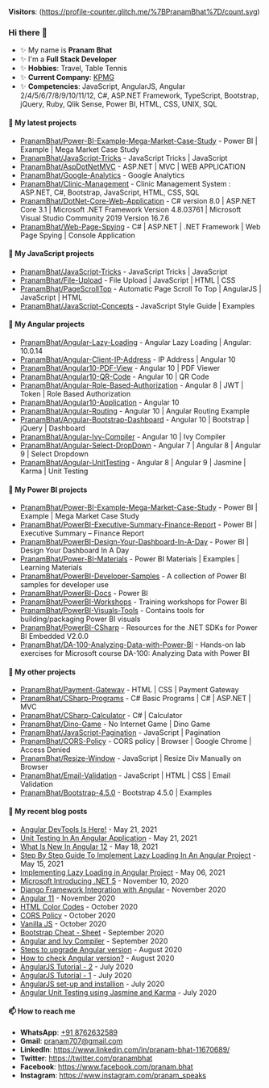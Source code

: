 **Visitors**: (https://profile-counter.glitch.me/%7BPranamBhat%7D/count.svg)


### Hi there 👋

<!--
**PranamBhat/PranamBhat** is a ✨ _special_ ✨ repository because its `README.md` (this file) appears on your GitHub profile.
-->

- ✨ My name is **Pranam Bhat**
- ✨ I'm a **Full Stack Developer**
- ✨ **Hobbies**: Travel, Table Tennis
- ✨ **Current Company**: [KPMG](https://home.kpmg/xx/en/home.html)
- ✨ **Competencies**: JavaScript, AngularJS, Angular 2/4/5/6/7/8/9/10/11/12, C#, ASP.NET Framework, TypeScript, Bootstrap, jQuery, Ruby, Qlik Sense, Power BI, HTML, CSS, UNIX, SQL 


#### 🌱 My latest projects

- [PranamBhat/Power-BI-Example-Mega-Market-Case-Study](https://github.com/PranamBhat/Power-BI-Example-Mega-Market-Case-Study) - Power BI | Example | Mega Market Case Study
- [PranamBhat/JavaScript-Tricks](https://github.com/PranamBhat/JavaScript-Tricks) - JavaScript Tricks | JavaScript
- [PranamBhat/AspDotNetMVC](https://github.com/PranamBhat/AspDotNetMVC) - ASP.NET | MVC | WEB APPLICATION
- [PranamBhat/Google-Analytics](https://github.com/PranamBhat/Google-Analytics) - Google Analytics
- [PranamBhat/Clinic-Management](https://github.com/PranamBhat/Clinic-Management) - Clinic Management System : ASP.NET, C#, Bootstrap, JavaScript, HTML, CSS, SQL
- [PranamBhat/DotNet-Core-Web-Application](https://github.com/PranamBhat/DotNet-Core-Web-Application) - C# version 8.0 | ASP.NET Core 3.1 | Microsoft .NET Framework Version 4.8.03761 | Microsoft Visual Studio Community 2019 Version 16.7.6
- [PranamBhat/Web-Page-Spying](https://github.com/PranamBhat/Web-Page-Spying) - C# | ASP.NET | .NET Framework | Web Page Spying | Console Application


#### 🌱 My JavaScript projects

- [PranamBhat/JavaScript-Tricks](https://github.com/PranamBhat/JavaScript-Tricks) - JavaScript Tricks | JavaScript
- [PranamBhat/File-Upload](https://github.com/PranamBhat/File-Upload) - File Upload | JavaScript | HTML | CSS
- [PranamBhat/PageScrollTop](https://github.com/PranamBhat/PageScrollTop) - Automatic Page Scroll To Top | AngularJS | JavaScript | HTML
- [PranamBhat/JavaScript-Concepts](https://github.com/PranamBhat/JavaScript-Concepts) - JavaScript Style Guide | Examples


#### 🌱 My Angular projects

- [PranamBhat/Angular-Lazy-Loading](https://github.com/PranamBhat/Angular-Lazy-Loading) - Angular Lazy Loading | Angular: 10.0.14
- [PranamBhat/Angular-Client-IP-Address](https://github.com/PranamBhat/Angular-Client-IP-Address) - IP Address | Angular 10
- [PranamBhat/Angular10-PDF-View](https://github.com/PranamBhat/Angular10-PDF-View) - Angular 10 | PDF Viewer
- [PranamBhat/Angular10-QR-Code](https://github.com/PranamBhat/Angular10-QR-Code) - Angular 10 | QR Code
- [PranamBhat/Angular-Role-Based-Authorization](https://github.com/PranamBhat/Angular-Role-Based-Authorization) - Angular 8 | JWT | Token | Role Based Authorization
- [PranamBhat/Angular10-Application](https://github.com/PranamBhat/Angular10-Application) - Angular 10
- [PranamBhat/Angular-Routing](https://github.com/PranamBhat/Angular-Routing) - Angular 10 | Angular Routing Example
- [PranamBhat/Angular-Bootstrap-Dashboard](https://github.com/PranamBhat/Angular-Bootstrap-Dashboard) - Angular 10 | Bootstrap | jQuery | Dashboard
- [PranamBhat/Angular-Ivy-Compiler](https://github.com/PranamBhat/Angular-Ivy-Compiler) - Angular 10 | Ivy Compiler
- [PranamBhat/Angular-Select-DropDown](https://github.com/PranamBhat/Angular-Select-DropDown) - Angular 7 | Angular 8 | Angular 9 | Select Dropdown
- [PranamBhat/Angular-UnitTesting](https://github.com/PranamBhat/Angular-UnitTesting) - Angular 8 | Angular 9 | Jasmine | Karma | Unit Testing


#### 🌱 My Power BI projects

- [PranamBhat/Power-BI-Example-Mega-Market-Case-Study](https://github.com/PranamBhat/Power-BI-Example-Mega-Market-Case-Study) - Power BI | Example | Mega Market Case Study
- [PranamBhat/PowerBI-Executive-Summary-Finance-Report](https://github.com/PranamBhat/PowerBI-Executive-Summary-Finance-Report) - Power BI | Executive Summary – Finance Report
- [PranamBhat/PowerBI-Design-Your-Dashboard-In-A-Day](https://github.com/PranamBhat/PowerBI-Design-Your-Dashboard-In-A-Day) - Power BI | Design Your Dashboard In A Day
- [PranamBhat/Power-BI-Materials](https://github.com/PranamBhat/Power-BI-Materials) - Power BI Materials | Examples | Learning Materials
- [PranamBhat/PowerBI-Developer-Samples](https://github.com/PranamBhat/PowerBI-Developer-Samples) - A collection of Power BI samples for developer use
- [PranamBhat/PowerBI-Docs](https://github.com/PranamBhat/PowerBI-Docs) - Power BI
- [PranamBhat/PowerBI-Workshops](https://github.com/PranamBhat/PowerBI-Workshops) - Training workshops for Power BI
- [PranamBhat/PowerBI-Visuals-Tools](https://github.com/PranamBhat/PowerBI-Visuals-Tools) - Contains tools for building/packaging Power BI visuals
- [PranamBhat/PowerBI-CSharp](https://github.com/PranamBhat/PowerBI-CSharp) - Resources for the .NET SDKs for Power BI Embedded V2.0.0
- [PranamBhat/DA-100-Analyzing-Data-with-Power-BI](https://github.com/PranamBhat/DA-100-Analyzing-Data-with-Power-BI) - Hands-on lab exercises for Microsoft course DA-100: Analyzing Data with Power BI


#### 🔭 My other projects 

- [PranamBhat/Payment-Gateway](https://github.com/PranamBhat/Payment-Gateway) - HTML | CSS | Payment Gateway
- [PranamBhat/CSharp-Programs](https://github.com/PranamBhat/CSharp-Programs) - C# Basic Programs | C# | ASP.NET | MVC
- [PranamBhat/CSharp-Calculator](https://github.com/PranamBhat/CSharp-Calculator) - C# | Calculator
- [PranamBhat/Dino-Game](https://github.com/PranamBhat/Dino-Game) - No Internet Game | Dino Game
- [PranamBhat/JavaScript-Pagination](https://github.com/PranamBhat/JavaScript-Pagination) - JavaScript | Pagination
- [PranamBhat/CORS-Policy](https://github.com/PranamBhat/CORS-Policy) - CORS policy | Browser | Google Chrome | Access Denied
- [PranamBhat/Resize-Window](https://github.com/PranamBhat/Resize-Window) - JavaScript | Resize Div Manually on Browser
- [PranamBhat/Email-Validation](https://github.com/PranamBhat/Email-Validation) - JavaScript | HTML | CSS | Email Validation
- [PranamBhat/Bootstrap-4.5.0](https://github.com/PranamBhat/Bootstrap-4.5.0) - Bootstrap 4.5.0 | Examples


#### 📜 My recent blog posts

- [Angular DevTools Is Here!](https://www.c-sharpcorner.com/blogs/angular-devtools-is-here) - May 21, 2021
- [Unit Testing In An Angular Application](https://www.c-sharpcorner.com/blogs/how-to-write-a-test-case-for-an-angular-application) - May 21, 2021
- [What Is New In Angular 12](https://www.c-sharpcorner.com/blogs/what-is-new-in-angular-12-how-to-upgrade-to-angular-12) - May 18, 2021
- [Step By Step Guide To Implement Lazy Loading In An Angular Project](https://www.c-sharpcorner.com/article/step-by-step-guide-to-implement-lazy-loading-in-an-angular-project/) - May 15, 2021
- [Implementing Lazy Loading in Angular Project](https://www.linkedin.com/pulse/implementing-lazy-loading-angular-project-pranam-bhat/?trackingId=RWUFSGYfQB6IoY6e5uNR0g%3D%3D) - May 06, 2021
- [Microsoft Introducing .NET 5](https://www.linkedin.com/pulse/microsoft-introducing-net-5-pranam-bhat/) - November 10, 2020
- [Django Framework Integration with Angular](https://www.linkedin.com/pulse/django-framework-integration-angular-pranam-bhat-1c/) - November 2020
- [Angular 11](https://www.linkedin.com/posts/pranam-bhat-11670689_angular-11-activity-6755388416407560192-a1rD) - November 2020
- [HTML Color Codes](https://www.linkedin.com/posts/pranam-bhat-11670689_html-color-codes-activity-6708978119744847872-rVYV) - October 2020
- [CORS Policy](https://www.linkedin.com/posts/pranam-bhat-11670689_cors-policy-activity-6706821461337886720-ppNf) - October 2020
- [Vanilla JS](https://www.linkedin.com/posts/pranam-bhat-11670689_vanilla-js-activity-6704991557466103808-Eekj) - October 2020
- [Bootstrap Cheat - Sheet](https://www.linkedin.com/posts/pranam-bhat-11670689_bootstrap-cheat-sheet-activity-6702453079595356160-egHP) - September 2020
- [Angular and Ivy Compiler](https://www.linkedin.com/posts/pranam-bhat-11670689_angular-and-ivy-compiler-activity-6701937795709177856-JqWP) - September 2020
- [Steps to upgrade Angular version](https://www.linkedin.com/posts/pranam-bhat-11670689_steps-to-upgrade-angular-version-activity-6701030258122084352-OMOl) - August 2020
- [How to check Angular version?](https://www.linkedin.com/posts/pranam-bhat-11670689_angular-version-activity-6700727531068375040-VJ41) - August 2020
- [AngularJS Tutorial - 2](https://www.linkedin.com/posts/pranam-bhat-11670689_angularjs-tutorial-2-activity-6700391099367854080-AuNP) - July 2020
- [AngularJS Tutorial - 1](https://www.linkedin.com/posts/pranam-bhat-11670689_angularjs-tutorial-1-activity-6699908277146415104-5x-B) - July 2020
- [AngularJS set-up and installion](https://www.linkedin.com/posts/pranam-bhat-11670689_angularjs-set-up-and-installation-activity-6699583199657492481--kCx) - July 2020
- [Angular Unit Testing using Jasmine and Karma](https://www.linkedin.com/posts/pranam-bhat-11670689_angular-unit-testing-using-jasmine-and-karma-activity-6698195027153297408-TqQS) - July 2020


#### 📫 How to reach me

- **WhatsApp**: [+91 8762632589](https://api.whatsapp.com/send?phone=918762632589&text=Hey!%20Pranam!!)
- **Gmail**: pranam707@gmail.com
- **LinkedIn**: https://www.linkedin.com/in/pranam-bhat-11670689/
- **Twitter**: https://twitter.com/pranambhat
- **Facebook**: https://www.facebook.com/pranam.bhat
- **Instagram**: https://www.instagram.com/pranam_speaks
